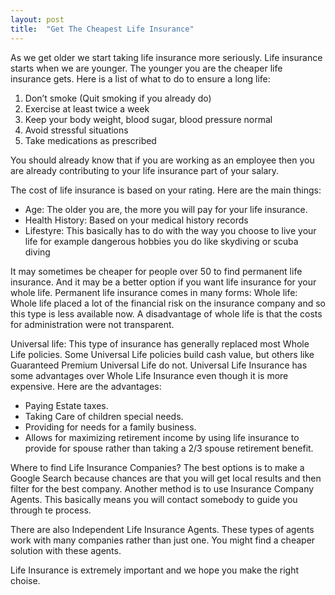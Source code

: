 ```yaml
---
layout: post
title:  "Get The Cheapest Life Insurance"
---
```


As we get older we start taking life insurance more seriously. Life insurance starts when we are younger. The younger you are the cheaper life insurance gets. Here is a list of what to do to ensure a long life:
1.	Don’t smoke (Quit smoking if you already do)
2.	Exercise at least twice a week
3.	Keep your body weight, blood sugar, blood pressure normal
4.	Avoid stressful situations
5.	Take medications as prescribed

You should already know that if you are working as an employee then you are already contributing to your life insurance part of your salary.

The cost of life insurance is based on your rating. Here are the main things:

*	Age: The older you are, the more you will pay for your life insurance.
*	Health History: Based on your medical history records
*	Lifestyre: This basically has to do with the way you choose to live your life for example dangerous hobbies you do like skydiving or scuba diving

It may sometimes be cheaper for people over 50 to find permanent life insurance. And it may be a better option if you want life insurance for your whole life. Permanent life insurance comes in many forms:
Whole life: Whole life placed a lot of the financial risk on the insurance company and so this type is less available now. A disadvantage of whole life is that the costs for administration were not transparent.

Universal life: This type of insurance has generally replaced most Whole Life policies. Some Universal Life policies build cash value, but others like Guaranteed Premium Universal Life do not. Universal Life Insurance has some advantages over Whole Life Insurance even though it is more expensive. Here are the advantages:

*	Paying Estate taxes.
*	Taking Care of children special needs.
*	Providing for needs for a family business.
*	Allows for maximizing retirement income by using life insurance to provide for spouse rather than taking a 2/3 spouse retirement benefit.

Where to find Life Insurance Companies?
The best options is to make a Google Search because chances are that you will get local results and then filter for the best company. Another method is to use Insurance Company Agents. This basically means you will contact somebody to guide you through te process.

There are also Independent Life Insurance Agents. These types of agents work with many companies rather than just one. You might find a cheaper solution with these agents.

Life Insurance is extremely important and we hope you make the right choise.
